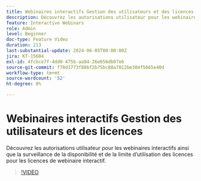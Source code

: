 ```yaml
---
title: Webinaires interactifs Gestion des utilisateurs et des licences
description: Découvrez les autorisations utilisateur pour les webinaires interactifs ainsi que la surveillance de la disponibilité et de la limite d’utilisation des licences pour les licences de webinaire interactif.
feature: Interactive Webinars
role: Admin
level: Beginner
doc-type: Feature Video
duration: 213
last-substantial-update: 2024-06-05T00:00:00Z
jira: KT-15684
exl-id: 4fcbce7f-4dd0-475b-aa94-26e656db07e6
source-git-commit: f70d1773f886f2b75bc88a7012be304f5665e40d
workflow-type: tm+mt
source-wordcount: '52'
ht-degree: 0%

---
```


# Webinaires interactifs Gestion des utilisateurs et des licences

Découvrez les autorisations utilisateur pour les webinaires interactifs ainsi que la surveillance de la disponibilité et de la limite d’utilisation des licences pour les licences de webinaire interactif.

>[!VIDEO](https://video.tv.adobe.com/v/3429635/?learn=on)
